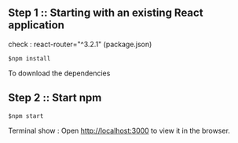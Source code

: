 ## Step 1 :: Starting with an existing React application
check : react-router="^3.2.1" (package.json)
```
$npm install
```
To download the dependencies

## Step 2 :: Start npm
```
$npm start
```
Terminal show : Open [http://localhost:3000](http://localhost:3000) to view it in the browser.
